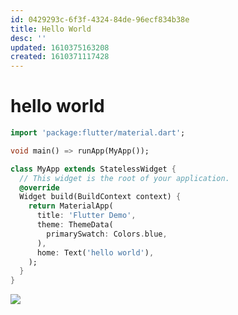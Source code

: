 ```yaml
---
id: 0429293c-6f3f-4324-84de-96ecf834b38e
title: Hello World
desc: ''
updated: 1610375163208
created: 1610371117428
---
```


# hello world

```dart
import 'package:flutter/material.dart';

void main() => runApp(MyApp());

class MyApp extends StatelessWidget {
  // This widget is the root of your application.
  @override
  Widget build(BuildContext context) {
    return MaterialApp(
      title: 'Flutter Demo',
      theme: ThemeData(
        primarySwatch: Colors.blue,
      ),
      home: Text('hello world'),
    );
  }
}
```
![](/assets/images/2021-01-11-22-25-56.png)